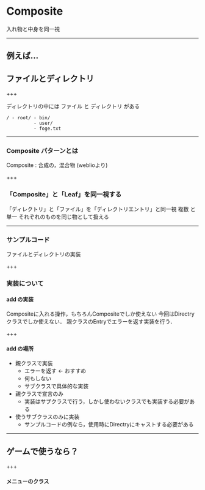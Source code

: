# Composite
入れ物と中身を同一視

---

## 例えば...
## ファイルとディレクトリ

+++

ディレクトリの中には ファイル と ディレクトリ がある

```
/ - root/ - bin/
          - user/
          - foge.txt
```

---

### Composite パターンとは
Composite : 合成の，混合物  (weblioより)

+++

### 「Composite」と「Leaf」を同一視する
「ディレクトリ」と「ファイル」を「ディレクトリエントリ」と同一視
複数 と 単一 それぞれのものを同じ物として扱える

---

### サンプルコード
ファイルとディレクトリの実装

+++

### 実装について
#### add の実装
Compositeに入れる操作，もちろんCompositeでしか使えない
今回はDirectryクラスでしか使えない．
親クラスのEntryでエラーを返す実装を行う．

+++

#### add の場所
- 親クラスで実装
    - エラーを返す  ← おすすめ
    - 何もしない
    - サブクラスで具体的な実装
- 親クラスで宣言のみ
    - 実装はサブクラスで行う，しかし使わないクラスでも実装する必要がある
- 使うサブクラスのみに実装
    - サンプルコードの例なら，使用時にDirectryにキャストする必要がある

---

## ゲームで使うなら？

+++

#### メニューのクラス


